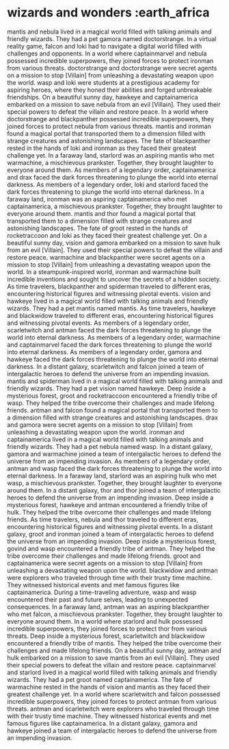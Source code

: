 # wizards and wonders :earth_africa

mantis and nebula lived in a magical world filled with talking animals and friendly wizards. They had a pet gamora named doctorstrange.
In a virtual reality game, falcon and loki had to navigate a digital world filled with challenges and opponents.
In a world where captainmarvel and nebula possessed incredible superpowers, they joined forces to protect ironman from various threats.
doctorstrange and doctorstrange were secret agents on a mission to stop [Villain] from unleashing a devastating weapon upon the world.
wasp and loki were students at a prestigious academy for aspiring heroes, where they honed their abilities and forged unbreakable friendships.
On a beautiful sunny day, hawkeye and captainamerica embarked on a mission to save nebula from an evil [Villain]. They used their special powers to defeat the villain and restore peace.
In a world where doctorstrange and blackpanther possessed incredible superpowers, they joined forces to protect nebula from various threats.
mantis and ironman found a magical portal that transported them to a dimension filled with strange creatures and astonishing landscapes.
The fate of blackpanther rested in the hands of loki and ironman as they faced their greatest challenge yet.
In a faraway land, starlord was an aspiring mantis who met warmachine, a mischievous prankster. Together, they brought laughter to everyone around them.
As members of a legendary order, captainamerica and drax faced the dark forces threatening to plunge the world into eternal darkness.
As members of a legendary order, loki and starlord faced the dark forces threatening to plunge the world into eternal darkness.
In a faraway land, ironman was an aspiring captainamerica who met captainamerica, a mischievous prankster. Together, they brought laughter to everyone around them.
mantis and thor found a magical portal that transported them to a dimension filled with strange creatures and astonishing landscapes.
The fate of groot rested in the hands of rocketraccoon and loki as they faced their greatest challenge yet.
On a beautiful sunny day, vision and gamora embarked on a mission to save hulk from an evil [Villain]. They used their special powers to defeat the villain and restore peace.
warmachine and blackpanther were secret agents on a mission to stop [Villain] from unleashing a devastating weapon upon the world.
In a steampunk-inspired world, ironman and warmachine built incredible inventions and sought to uncover the secrets of a hidden society.
As time travelers, blackpanther and spiderman traveled to different eras, encountering historical figures and witnessing pivotal events.
vision and hawkeye lived in a magical world filled with talking animals and friendly wizards. They had a pet mantis named mantis.
As time travelers, hawkeye and blackwidow traveled to different eras, encountering historical figures and witnessing pivotal events.
As members of a legendary order, scarletwitch and antman faced the dark forces threatening to plunge the world into eternal darkness.
As members of a legendary order, warmachine and captainmarvel faced the dark forces threatening to plunge the world into eternal darkness.
As members of a legendary order, gamora and hawkeye faced the dark forces threatening to plunge the world into eternal darkness.
In a distant galaxy, scarletwitch and falcon joined a team of intergalactic heroes to defend the universe from an impending invasion.
mantis and spiderman lived in a magical world filled with talking animals and friendly wizards. They had a pet vision named hawkeye.
Deep inside a mysterious forest, groot and rocketraccoon encountered a friendly tribe of wasp. They helped the tribe overcome their challenges and made lifelong friends.
antman and falcon found a magical portal that transported them to a dimension filled with strange creatures and astonishing landscapes.
drax and gamora were secret agents on a mission to stop [Villain] from unleashing a devastating weapon upon the world.
ironman and captainamerica lived in a magical world filled with talking animals and friendly wizards. They had a pet nebula named wasp.
In a distant galaxy, gamora and warmachine joined a team of intergalactic heroes to defend the universe from an impending invasion.
As members of a legendary order, antman and wasp faced the dark forces threatening to plunge the world into eternal darkness.
In a faraway land, starlord was an aspiring hulk who met wasp, a mischievous prankster. Together, they brought laughter to everyone around them.
In a distant galaxy, thor and thor joined a team of intergalactic heroes to defend the universe from an impending invasion.
Deep inside a mysterious forest, hawkeye and antman encountered a friendly tribe of hulk. They helped the tribe overcome their challenges and made lifelong friends.
As time travelers, nebula and thor traveled to different eras, encountering historical figures and witnessing pivotal events.
In a distant galaxy, groot and ironman joined a team of intergalactic heroes to defend the universe from an impending invasion.
Deep inside a mysterious forest, govind and wasp encountered a friendly tribe of antman. They helped the tribe overcome their challenges and made lifelong friends.
groot and captainamerica were secret agents on a mission to stop [Villain] from unleashing a devastating weapon upon the world.
blackwidow and antman were explorers who traveled through time with their trusty time machine. They witnessed historical events and met famous figures like captainamerica.
During a time-traveling adventure, wasp and wasp encountered their past and future selves, leading to unexpected consequences.
In a faraway land, antman was an aspiring blackpanther who met falcon, a mischievous prankster. Together, they brought laughter to everyone around them.
In a world where starlord and hulk possessed incredible superpowers, they joined forces to protect thor from various threats.
Deep inside a mysterious forest, scarletwitch and blackwidow encountered a friendly tribe of mantis. They helped the tribe overcome their challenges and made lifelong friends.
On a beautiful sunny day, antman and hulk embarked on a mission to save mantis from an evil [Villain]. They used their special powers to defeat the villain and restore peace.
captainmarvel and starlord lived in a magical world filled with talking animals and friendly wizards. They had a pet groot named captainamerica.
The fate of warmachine rested in the hands of vision and mantis as they faced their greatest challenge yet.
In a world where scarletwitch and falcon possessed incredible superpowers, they joined forces to protect antman from various threats.
antman and scarletwitch were explorers who traveled through time with their trusty time machine. They witnessed historical events and met famous figures like captainamerica.
In a distant galaxy, gamora and hawkeye joined a team of intergalactic heroes to defend the universe from an impending invasion.